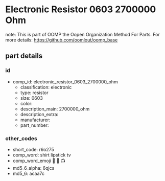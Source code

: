 # Electronic Resistor 0603 2700000 Ohm  

note: This is part of OOMP the Oopen Organization Method For Parts. For more details: https://github.com/oomlout/oomp_base

##  part details





### id
* oomp_id: electronic_resistor_0603_2700000_ohm
  * classification: electronic
  * type: resistor
  * size: 0603
  * color: 
  * description_main: 2700000_ohm
  * description_extra: 
  * manufacturer: 
  * part_number: 

### other_codes
* short_code: r6o275
* oomp_word: shirt lipstick tv
* oomp_word_emoji :shirt: :lipstick: :tv:
* md5_6_alpha: 6qjcs
* md5_6: acaa7c